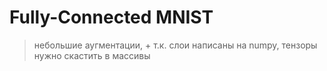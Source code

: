 # Fully-Connected MNIST

> небольшие аугментации, + т.к. слои написаны на numpy, тензоры нужно скастить в массивы
